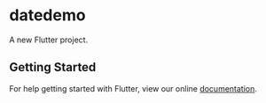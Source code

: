 # datedemo

A new Flutter project.

## Getting Started

For help getting started with Flutter, view our online
[documentation](http://flutter.io/).
